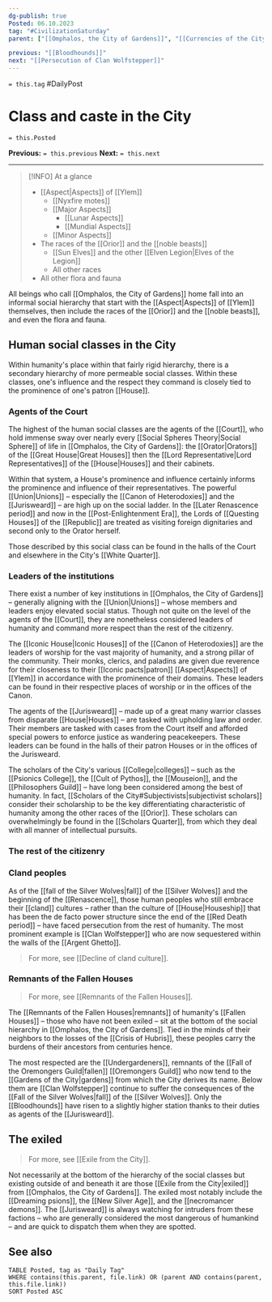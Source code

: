 ```yaml
---
dg-publish: true
Posted: 06.10.2023
tag: "#CivilizationSaturday"
parent: ["[[Omphalos, the City of Gardens]]", "[[Currencies of the City]]", "[[Cumbergrounds]]", "[[Argent Ghetto]]", "[[Red Quarter]]", "[[City districts]]"]

previous: "[[Bloodhounds]]"
next: "[[Persecution of Clan Wolfstepper]]"
---
```

`= this.tag` #DailyPost 
# Class and caste in the City
`= this.Posted`

**Previous:** `= this.previous`
**Next:** `= this.next`

---

> [!INFO] At a glance
> - [[Aspect|Aspects]] of [[Ylem]]
>     - [[Nyxfire motes]]
>     - [[Major Aspects]]
>        - [[Lunar Aspects]]
>        - [[Mundial Aspects]]
>    - [[Minor Aspects]]
> - The races of the [[Orior]] and the [[noble beasts]]
>     - [[Sun Elves]] and the other [[Elven Legion|Elves of the Legion]]
>     - All other races
> - All other flora and fauna

All beings who call [[Omphalos, the City of Gardens]] home fall into an informal social hierarchy that start with the [[Aspect|Aspects]] of [[Ylem]] themselves, then include the races of the [[Orior]] and the [[noble beasts]], and even the flora and fauna.

## Human social classes in the City

Within humanity's place within that fairly rigid hierarchy, there is a secondary hierarchy of more permeable social classes. Within these classes, one's influence and the respect they command is closely tied to the prominence of one's patron [[House]].

### Agents of the Court

The highest of the human social classes are the agents of the [[Court]], who hold immense sway over nearly every [[Social Spheres Theory|Social Sphere]] of life in [[Omphalos, the City of Gardens]]: the [[Orator|Orators]] of the [[Great House|Great Houses]] then the [[Lord Representative|Lord Representatives]] of the [[House|Houses]] and their cabinets.

Within that system, a House's prominence and influence certainly informs the prominence and influence of their representatives. The powerful [[Union|Unions]] – especially the [[Canon of Heterodoxies]] and the [[Jurisweard]] – are high up on the social ladder. In the [[Later Renascence period]] and now in the [[Post-Enlightenment Era]], the Lords of [[Questing Houses]] of the [[Republic]] are treated as visiting foreign dignitaries and second only to the Orator herself.

Those described by this social class can be found in the halls of the Court and elsewhere in the City's [[White Quarter]].

### Leaders of the institutions

There exist a number of key institutions in [[Omphalos, the City of Gardens]] – generally aligning with the [[Union|Unions]] – whose members and leaders enjoy elevated social status. Though not quite on the level of the agents of the [[Court]], they are nonetheless considered leaders of humanity and command more respect than the rest of the citizenry.

The [[Iconic House|Iconic Houses]] of the [[Canon of Heterodoxies]] are the leaders of worship for the vast majority of humanity, and a strong pillar of the community. Their monks, clerics, and paladins are given due reverence for their closeness to their [[Iconic pacts|patron]] [[Aspect|Aspects]] of [[Ylem]] in accordance with the prominence of their domains. These leaders can be found in their respective places of worship or in the offices of the Canon.

The agents of the [[Jurisweard]] – made up of a great many warrior classes from disparate [[House|Houses]] – are tasked with upholding law and order. Their members are tasked with cases from the Court itself and afforded special powers to enforce justice as wandering peacekeepers. These leaders can be found in the halls of their patron Houses or in the offices of the Jurisweard.

The scholars of the City's various [[College|colleges]] – such as the [[Psionics College]], the [[Cult of Pythos]], the [[Mouseion]], and the [[Philosophers Guild]] – have long been considered among the best of humanity. In fact, [[Scholars of the City#Subjectivists|subjectivist scholars]] consider their scholarship to be the key differentiating characteristic of humanity among the other races of the [[Orior]]. These scholars can overwhelmingly be found in the [[Scholars Quarter]], from which they deal with all manner of intellectual pursuits.

### The rest of the citizenry

### Cland peoples

As of the [[fall of the Silver Wolves|fall]] of the [[Silver Wolves]] and the beginning of the [[Renascence]], those human peoples who still embrace their [[cland]] cultures – rather than the culture of [[House|Houseship]] that has been the de facto power structure since the end of the [[Red Death period]] – have faced persecution from the rest of humanity. The most prominent example is [[Clan Wolfstepper]] who are now sequestered within the walls of the [[Argent Ghetto]].

> For more, see [[Decline of cland culture]].

### Remnants of the Fallen Houses

> For more, see [[Remnants of the Fallen Houses]].

The [[Remnants of the Fallen Houses|remnants]] of humanity's [[Fallen Houses]] – those who have not been exiled – sit at the bottom of the social hierarchy in [[Omphalos, the City of Gardens]]. Tied in the minds of their neighbors to the losses of the [[Crisis of Hubris]], these peoples carry the burdens of their ancestors from centuries hence.

The most respected are the [[Undergardeners]], remnants of the [[Fall of the Oremongers Guild|fallen]] [[Oremongers Guild]] who now tend to the [[Gardens of the City|gardens]] from which the City derives its name. Below them are [[Clan Wolfstepper]] continue to suffer the consequences of the [[Fall of the Silver Wolves|fall]] of the [[Silver Wolves]]. Only the [[Bloodhounds]] have risen to a slightly higher station thanks to their duties as agents of the [[Jurisweard]].

## The exiled

> For more, see [[Exile from the City]].

Not necessarily at the bottom of the hierarchy of the social classes but existing outside of and beneath it are those [[Exile from the City|exiled]] from [[Omphalos, the City of Gardens]]. The exiled most notably include the [[Dreaming psions]], the [[New Silver Age]], and the [[necromancer demons]]. The [[Jurisweard]] is always watching for intruders from these factions – who are generally considered the most dangerous of humankind – and are quick to dispatch them when they are spotted.

## See also
```dataview
TABLE Posted, tag as "Daily Tag"
WHERE contains(this.parent, file.link) OR (parent AND contains(parent, this.file.link))
SORT Posted ASC
```